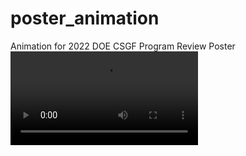 # poster_animation
Animation for 2022 DOE CSGF Program Review Poster
![propyl_benzene](https://github.com/Jezrielle/poster_animation/blob/main/movie.mp4)
